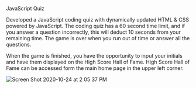 JavaScript Quiz

Developed a JavaScript coding quiz with dynamically updated HTML & CSS powered by JavaScript.  The coding quiz has a 60 second time limit, and if you answer a question incorrectly, this will deduct 10 seconds from your remaining time.  The game is over when you run out of time or answer all the questions.

When the game is finished, you have the opportunity to input your initials and have them displayed on the High Score Hall of Fame.  High Score Hall of Fame can be accessed form the main home page in the upper left corner.

![Screen Shot 2020-10-24 at 2 05 37 PM](https://user-images.githubusercontent.com/15655389/97091519-0126d580-1602-11eb-85d5-6fa994dd1ff7.png)
